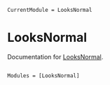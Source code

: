 ```@meta
CurrentModule = LooksNormal
```

# LooksNormal

Documentation for [LooksNormal](https://github.com/dscolby/LooksNormal.jl).

```@index
```

```@autodocs
Modules = [LooksNormal]
```
